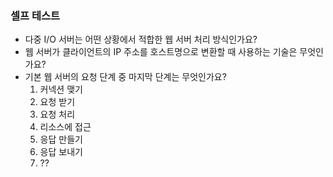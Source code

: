 ### 셀프 테스트
- 다중 I/O 서버는 어떤 상황에서 적합한 웹 서버 처리 방식인가요?
- 웹 서버가 클라이언트의 IP 주소를 호스트명으로 변환할 때 사용하는 기술은 무엇인가요?
- 기본 웹 서버의 요청 단계 중 마지막 단계는 무엇인가요?
  1. 커넥션 맺기
  2. 요청 받기
  3. 요청 처리
  4. 리소스에 접근
  5. 응답 만들기
  6. 응답 보내기
  7. ??